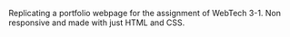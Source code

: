 Replicating a portfolio webpage for the assignment of WebTech 3-1. Non responsive and made with just HTML and CSS.
